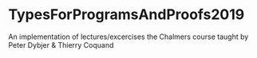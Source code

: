 # TypesForProgramsAndProofs2019
An implementation of lectures/excercises the Chalmers course taught by Peter Dybjer &amp; Thierry Coquand 

